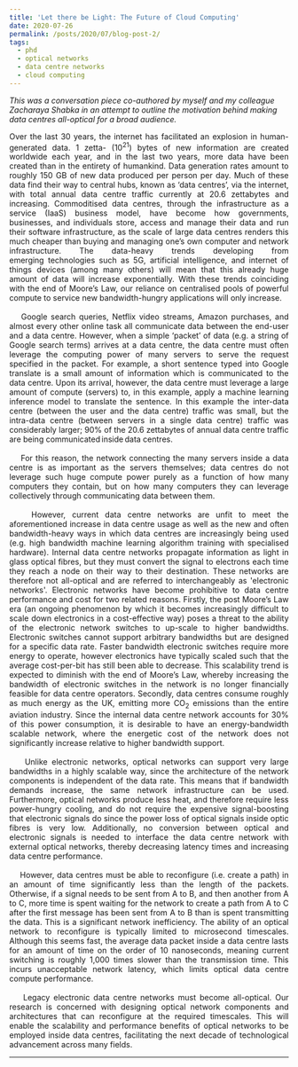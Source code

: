 ```yaml
---
title: 'Let there be Light: The Future of Cloud Computing'
date: 2020-07-26
permalink: /posts/2020/07/blog-post-2/
tags:
  - phd
  - optical networks
  - data centre networks
  - cloud computing
---
```


*This was a conversation piece co-authored by myself and my colleague Zacharaya Shabka in an attempt to outline the motivation behind making data centres all-optical for a broad audience.*




<div style="text-align: justify"> 
Over the last 30 years, the internet has facilitated an explosion in human-generated data. 1 zetta- (10<sup>21</sup>) bytes of new information are created worldwide each year, and in the last two years, more data have been created than in the entirety of humankind. Data generation rates amount to roughly 150 GB of new data produced per person per day. Much of these data find their way to central hubs, known as ‘data centres’, via the internet, with total annual data centre traffic currently at 20.6 zettabytes and increasing. Commoditised data centres, through the infrastructure as a service (IaaS) business model, have become how governments, businesses, and individuals store, access and manage their data and run their software infrastructure, as the scale of large data centres renders this much cheaper than buying and managing one’s own computer and network infrastructure. The data-heavy trends developing from emerging technologies such as 5G, artificial intelligence, and internet of things devices (among many others) will mean that this already huge amount of data will increase exponentially. With these trends coinciding with the end of Moore’s Law, our reliance on centralised pools of powerful compute to service new bandwidth-hungry applications will only increase.  
<br/><br/> 
 
Google search queries, Netflix video streams, Amazon purchases, and almost every other online task all communicate data between the end-user and a data centre. However, when a simple ‘packet’ of data (e.g. a string of Google search terms) arrives at a data centre, the data centre must often leverage the computing power of many servers to serve the request specified in the packet. For example, a short sentence typed into Google translate is a small amount of information which is communicated to the data centre. Upon its arrival, however, the data centre must leverage a large amount of compute (servers) to, in this example, apply a machine learning inference model to translate the sentence. In this example the inter-data centre (between the user and the data centre) traffic was small, but the intra-data centre (between servers in a single data centre) traffic was considerably larger; 90% of the 20.6 zettabytes of annual data centre traffic are being communicated inside data centres.  
<br/><br/> 
  
For this reason, the network connecting the many servers inside a data centre is as important as the servers themselves; data centres do not leverage such huge compute power purely as a function of how many computers they contain, but on how many computers they can leverage collectively through communicating data between them.   
<br/><br/> 
  
However, current data centre networks are unfit to meet the aforementioned increase in data centre usage as well as the new and often bandwidth-heavy ways in which data centres are increasingly being used (e.g. high bandwidth machine learning algorithm training with specialised hardware). Internal data centre networks propagate information as light in glass optical fibres, but they must convert the signal to electrons each time they reach a node on their way to their destination. These networks are therefore not all-optical and are referred to interchangeably as 'electronic networks'. Electronic networks have become prohibitive to data centre performance and cost for two related reasons. Firstly, the post Moore’s Law era (an ongoing phenomenon by which it becomes increasingly difficult to scale down electronics in a cost-effective way) poses a threat to the ability of the electronic network switches to up-scale to higher bandwidths. Electronic switches cannot support arbitrary bandwidths but are designed for a specific data rate. Faster bandwidth electronic switches require more energy to operate, however electronics have typically scaled such that the average cost-per-bit has still been able to decrease. This scalability trend is expected to diminish with the end of Moore’s Law, whereby increasing the bandwidth of electronic switches in the network is no longer financially feasible for data centre operators. Secondly, data centres consume roughly as much energy as the UK, emitting more CO<sub>2</sub> emissions than the entire aviation industry. Since the internal data centre network accounts for 30% of this power consumption, it is desirable to have an energy-bandwidth scalable network, where the energetic cost of the network does not significantly increase relative to higher bandwidth support.  
<br/><br/> 
  
Unlike electronic networks, optical networks can support very large bandwidths in a highly scalable way, since the architecture of the network components is independent of the data rate. This means that if bandwidth demands increase, the same network infrastructure can be used. Furthermore, optical networks produce less heat, and therefore require less power-hungry cooling, and do not require the expensive signal-boosting that electronic signals do since the power loss of optical signals inside optic fibres is very low. Additionally, no conversion between optical and electronic signals is needed to interface the data centre network with external optical networks, thereby decreasing latency times and increasing data centre performance.   
<br/><br/> 
  
However, data centres must be able to reconfigure (i.e. create a path) in an amount of time significantly less than the length of the packets. Otherwise, if a signal needs to be sent from A to B, and then another from A to C, more time is spent waiting for the network to create a path from A to C after the first message has been sent from A to B than is spent transmitting the data. This is a significant network inefficiency. The ability of an optical network to reconfigure is typically limited to microsecond timescales. Although this seems fast, the average data packet inside a data centre lasts for an amount of time on the order of 10 nanoseconds, meaning current switching is roughly 1,000 times slower than the transmission time. This incurs unacceptable network latency, which limits optical data centre compute performance.   
<br/><br/> 
  
Legacy electronic data centre networks must become all-optical. Our research is concerned with designing optical network components and architectures that can reconfigure at the required timescales. This will enable the scalability and performance benefits of optical networks to be employed inside data centres, facilitating the next decade of technological advancement across many fields.  
</div>



------
